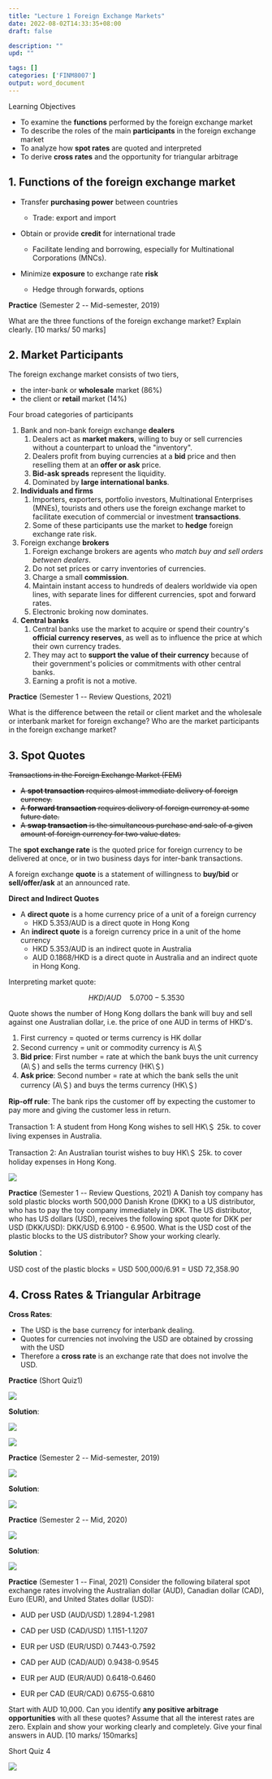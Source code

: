 ```yaml
---
title: "Lecture 1 Foreign Exchange Markets"
date: 2022-08-02T14:33:35+08:00
draft: false

description: ""
upd: ""

tags: []
categories: ['FINM8007']
output: word_document
---
```


Learning Objectives

- To examine the **functions** performed by the foreign exchange market
- To describe the roles of the main **participants** in the foreign exchange market
- To analyze how **spot rates** are quoted and interpreted
- To derive **cross rates** and the opportunity for triangular arbitrage

<!--more-->

## 1. Functions of the foreign exchange market

- Transfer **purchasing power** between countries
  
  - Trade: export and import

- Obtain or provide **credit** for international trade
  
  - Facilitate lending and borrowing, especially for Multinational
    Corporations (MNCs).

- Minimize **exposure** to exchange rate **risk**
  
  - Hedge through forwards, options

**Practice** (Semester 2 -- Mid-semester, 2019)

What are the three functions of the foreign exchange market? Explain clearly. [10 marks/ 50 marks]

## 2. Market Participants

The foreign exchange market consists of two tiers,

- the inter-bank or **wholesale** market (86%)
- the client or **retail** market (14%)

Four broad categories of participants

1. Bank and non-bank foreign exchange **dealers**
   1. Dealers act as **market makers**, willing to buy or sell
      currencies without a counterpart to unload the "inventory".
   2. Dealers profit from buying currencies at a **bid** price and
      then reselling them at an **offer or ask** price.
   3. **Bid-ask spreads** represent the liquidity.
   4. Dominated by **large international banks**.
2. **Individuals and firms**
   1. Importers, exporters, portfolio investors, Multinational
      Enterprises (MNEs), tourists and others use the foreign exchange
      market to facilitate execution of commercial or investment
      **transactions**.
   2. Some of these participants use the market to **hedge** foreign
      exchange rate risk.
3. Foreign exchange **brokers**
   1. Foreign exchange brokers are agents who *match buy and sell
      orders between dealers*.
   2. Do not set prices or carry inventories of currencies.
   3. Charge a small **commission**.
   4. Maintain instant access to hundreds of dealers worldwide via
      open lines, with separate lines for different currencies, spot
      and forward rates.
   5. Electronic broking now dominates.
4. **Central banks**
   1. Central banks use the market to acquire or spend their country's
      **official currency reserves**, as well as to influence the
      price at which their own currency trades.
   2. They may act to **support the value of their currency** because
      of their government's policies or commitments with other central
      banks.
   3. Earning a profit is not a motive.

**Practice** (Semester 1 -- Review Questions, 2021)

What is the difference between the retail or client market and the wholesale or interbank market for foreign exchange? Who are the market participants in the foreign exchange market?

## 3. Spot Quotes

~~Transactions in the Foreign Exchange Market (FEM)~~

- ~~A **spot transaction** requires almost immediate delivery of foreign currency.~~
- ~~A **forward transaction** requires delivery of foreign currency at some future date.~~
- ~~A **swap transaction** is the simultaneous purchase and sale of a given amount of foreign currency for two value dates.~~

The **spot exchange rate** is the quoted price for foreign currency to be delivered at once, or in two business days for inter-bank transactions.

A foreign exchange **quote** is a statement of willingness to **buy/bid** or **sell/offer/ask** at an announced rate.

**Direct and Indirect Quotes**

- A **direct quote** is a home currency price of a unit of a foreign currency
  - HKD 5.353/AUD is a direct quote in Hong Kong
- An **indirect quote** is a foreign currency price in a unit of the home currency
  - HKD 5.353/AUD is an indirect quote in Australia
  - AUD 0.1868/HKD is a direct quote in Australia and an indirect quote in Hong Kong.

Interpreting market quote:

$$
HKD/AUD \quad 5.0700 - 5.3530
$$

Quote shows the number of Hong Kong dollars the bank will buy and sell against one Australian dollar, i.e. the price of one AUD in terms of HKD's.

1. First currency = quoted or terms currency is HK dollar
2. Second currency = unit or commodity currency is A\＄
3. **Bid price**: First number = rate at which the bank buys the unit currency (A\＄) and sells the terms currency (HK\＄)
4. **Ask price**: Second number = rate at which the bank sells the unit currency (A\＄) and buys the terms currency (HK\＄)

**Rip-off rule**: The bank rips the customer off by expecting the customer to pay more and giving the customer less in return.

Transaction 1: A student from Hong Kong wishes to sell HK\＄ 25k. to cover living expenses in Australia.

Transaction 2: An Australian tourist wishes to buy HK\＄ 25k. to cover holiday expenses in Hong Kong.

![](https://wuhao97.oss-cn-hangzhou.aliyuncs.com/202208152207985.png)


**Practice** (Semester 1 -- Review Questions, 2021) A Danish toy company has sold plastic blocks worth 500,000 Danish Krone (DKK) to a US distributor, who has to pay the toy company immediately in DKK. The US distributor, who has US dollars (USD), receives the following spot quote for DKK per USD (DKK/USD): DKK/USD 6.9100 - 6.9500. What is the USD cost of the plastic blocks to the US distributor? Show your working clearly.

**Solution**：

USD cost of the plastic blocks = USD 500,000/6.91 = USD 72,358.90

## 4. Cross Rates & Triangular Arbitrage

**Cross Rates**:

- The USD is the base currency for interbank dealing.
- Quotes for currencies not involving the USD are obtained by crossing with the USD
- Therefore a **cross rate** is an exchange rate that does not involve the USD.

**Practice** (Short Quiz1)

![](https://wuhao97.oss-cn-hangzhou.aliyuncs.com/202208152208982.png)

**Solution**:

![](https://wuhao97.oss-cn-hangzhou.aliyuncs.com/202208152209208.png)

![](https://wuhao97.oss-cn-hangzhou.aliyuncs.com/202208152209431.png)

**Practice** (Semester 2 -- Mid-semester, 2019)

![](https://wuhao97.oss-cn-hangzhou.aliyuncs.com/202208152210187.png)

**Solution**:

![](https://wuhao97.oss-cn-hangzhou.aliyuncs.com/202208152211568.png)

**Practice** (Semester 2 -- Mid, 2020)

![](https://wuhao97.oss-cn-hangzhou.aliyuncs.com/202208152220688.png)

**Solution**:

![](https://wuhao97.oss-cn-hangzhou.aliyuncs.com/202208152213554.png)

**Practice** (Semester 1 -- Final, 2021) Consider the following bilateral spot exchange rates involving the Australian dollar (AUD), Canadian dollar (CAD), Euro (EUR), and United States dollar (USD):

- AUD per USD (AUD/USD) 1.2894-1.2981

- CAD per USD (CAD/USD) 1.1151-1.1207

- EUR per USD (EUR/USD) 0.7443-0.7592

- CAD per AUD (CAD/AUD) 0.9438-0.9545

- EUR per AUD (EUR/AUD) 0.6418-0.6460

- EUR per CAD (EUR/CAD) 0.6755-0.6810

Start with AUD 10,000. Can you identify **any positive arbitrage opportunities** with all these quotes? Assume that all the interest rates are zero. Explain and show your working clearly and completely. Give your final answers in AUD. [10 marks/ 150marks]

Short Quiz 4

![](https://wuhao97.oss-cn-hangzhou.aliyuncs.com/202208152222304.png)